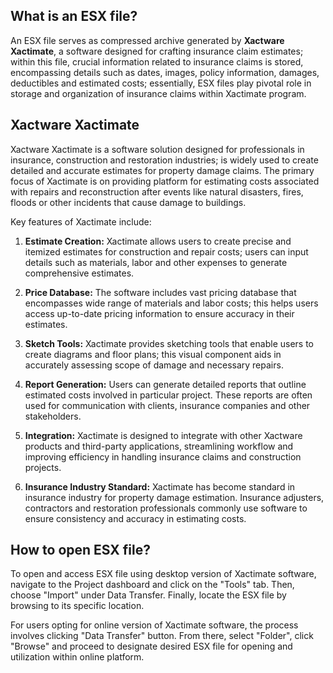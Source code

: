 ## What is an ESX file?

An ESX file serves as compressed archive generated by **Xactware Xactimate**, a software designed for crafting insurance claim estimates; within this file, crucial information related to insurance claims is stored, encompassing details such as dates, images, policy information, damages, deductibles and estimated costs; essentially, ESX files play pivotal role in storage and organization of insurance claims within Xactimate program.

## Xactware Xactimate

Xactware Xactimate is a software solution designed for professionals in insurance, construction and restoration industries; is widely used to create detailed and accurate estimates for property damage claims. The primary focus of Xactimate is on providing platform for estimating costs associated with repairs and reconstruction after events like natural disasters, fires, floods or other incidents that cause damage to buildings.

Key features of Xactimate include:

1.  **Estimate Creation:** Xactimate allows users to create precise and itemized estimates for construction and repair costs; users can input details such as materials, labor and other expenses to generate comprehensive estimates.
    
2.  **Price Database:** The software includes vast pricing database that encompasses wide range of materials and labor costs; this helps users access up-to-date pricing information to ensure accuracy in their estimates.
    
3.  **Sketch Tools:** Xactimate provides sketching tools that enable users to create diagrams and floor plans; this visual component aids in accurately assessing scope of damage and necessary repairs.
    
4.  **Report Generation:** Users can generate detailed reports that outline estimated costs involved in particular project. These reports are often used for communication with clients, insurance companies and other stakeholders.
    
5.  **Integration:** Xactimate is designed to integrate with other Xactware products and third-party applications, streamlining workflow and improving efficiency in handling insurance claims and construction projects.
    
6.  **Insurance Industry Standard:** Xactimate has become standard in insurance industry for property damage estimation. Insurance adjusters, contractors and restoration professionals commonly use software to ensure consistency and accuracy in estimating costs.

## How to open ESX file?

To open and access ESX file using desktop version of Xactimate software, navigate to the Project dashboard and click on the "Tools" tab. Then, choose "Import" under Data Transfer. Finally, locate the ESX file by browsing to its specific location.

For users opting for online version of Xactimate software, the process involves clicking "Data Transfer" button. From there, select "Folder", click "Browse" and proceed to designate desired ESX file for opening and utilization within online platform.



